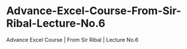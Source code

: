 # Advance-Excel-Course-From-Sir-Ribal-Lecture-No.6
Advance Excel Course | From Sir Ribal | Lecture No.6
